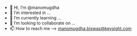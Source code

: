 - 👋 Hi, I’m @manomugdha
- 👀 I’m interested in ...
- 🌱 I’m currently learning ...
- 💞️ I’m looking to collaborate on ...
- 📫 How to reach me --> manomugdha.biswas@keysight.com

<!---
manomugdha/manomugdha is a ✨ special ✨ repository because its `README.md` (this file) appears on your GitHub profile.
You can click the Preview link to take a look at your changes.
--->
